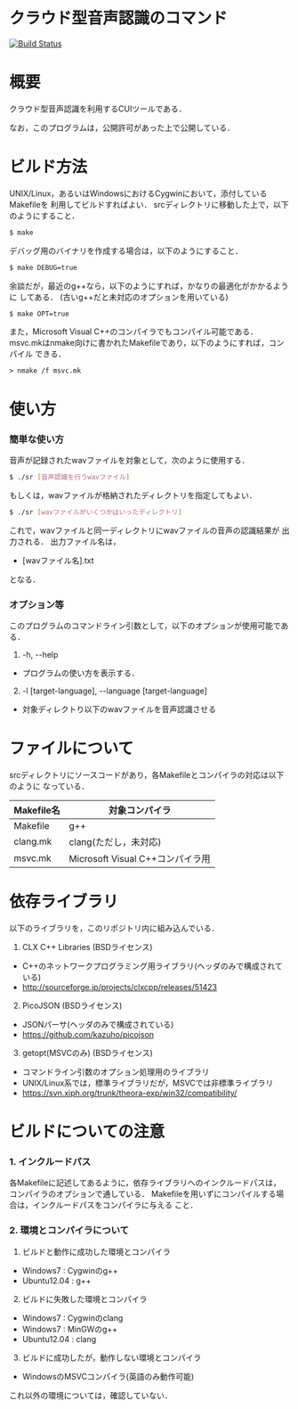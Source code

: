 クラウド型音声認識のコマンド
============================

[![Build Status](https://travis-ci.org/koturn/sr.png)](https://travis-ci.org/koturn/sr)


# 概要

クラウド型音声認識を利用するCUIツールである．

なお，このプログラムは，公開許可があった上で公開している．




# ビルド方法

UNIX/Linux，あるいはWindowsにおけるCygwinにおいて，添付しているMakefileを
利用してビルドすればよい．
srcディレクトリに移動した上で，以下のようにすること．

```sh
$ make
```

デバッグ用のバイナリを作成する場合は，以下のようにすること．

```sh
$ make DEBUG=true
```

余談だが，最近のg++なら，以下のようにすれば，かなりの最適化がかかるように
してある．
(古いg++だと未対応のオプションを用いている)

```sh
$ make OPT=true
```

また，Microsoft Visual C++のコンパイラでもコンパイル可能である．
msvc.mkはnmake向けに書かれたMakefileであり，以下のようにすれば，コンパイル
できる．

```
> nmake /f msvc.mk
```




# 使い方

### 簡単な使い方

音声が記録されたwavファイルを対象として，次のように使用する．

```sh
$ ./sr [音声認識を行うwavファイル]
```

もしくは，wavファイルが格納されたディレクトリを指定してもよい．

```sh
$ ./sr [wavファイルがいくつかはいったディレクトリ]
```

これで，wavファイルと同一ディレクトリにwavファイルの音声の認識結果が
出力される．
出力ファイル名は，

- [wavファイル名].txt

となる．


### オプション等

このプログラムのコマンドライン引数として，以下のオプションが使用可能である．

1. -h, --help
  - プログラムの使い方を表示する．
2. -l [target-language], --language [target-language]
  - 対象ディレクトり以下のwavファイルを音声認識させる




# ファイルについて

srcディレクトリにソースコードがあり，各Makefileとコンパイラの対応は以下のように
なっている．

Makefile名 | 対象コンパイラ
-----------|---------------------------------
Makefile   | g++
clang.mk   | clang(ただし，未対応)
msvc.mk    | Microsoft Visual C++コンパイラ用




# 依存ライブラリ

以下のライブラリを，このリポジトリ内に組み込んでいる．

1. CLX C++ Libraries (BSDライセンス)
  - C++のネットワークプログラミング用ライブラリ(ヘッダのみで構成されている)
  - http://sourceforge.jp/projects/clxcpp/releases/51423
2. PicoJSON (BSDライセンス)
  - JSONパーサ(ヘッダのみで構成されている)
  - https://github.com/kazuho/picojson
3. getopt(MSVCのみ) (BSDライセンス)
  - コマンドライン引数のオプション処理用のライブラリ
  - UNIX/Linux系では，標準ライブラリだが，MSVCでは非標準ライブラリ
  - https://svn.xiph.org/trunk/theora-exp/win32/compatibility/




# ビルドについての注意

### 1. インクルードパス

各Makefileに記述してあるように，依存ライブラリへのインクルードパスは，
コンパイラのオプションで通している．
Makefileを用いずにコンパイルする場合は，インクルードパスをコンパイラに与える
こと．


### 2. 環境とコンパイラについて

1. ビルドと動作に成功した環境とコンパイラ
  - Windows7    : Cygwinのg++
  - Ubuntu12.04 : g++
2. ビルドに失敗した環境とコンパイラ
  - Windows7    : Cygwinのclang
  - Windows7    : MinGWのg++
  - Ubuntu12.04 : clang
3. ビルドに成功したが，動作しない環境とコンパイラ
  - WindowsのMSVCコンパイラ(英語のみ動作可能)

これ以外の環境については，確認していない．
